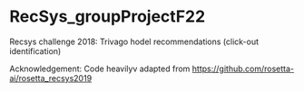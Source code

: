 # RecSys_groupProjectF22
Recsys challenge 2018: Trivago hodel recommendations (click-out identification)


Acknowledgement: 
Code heavilyv adapted from https://github.com/rosetta-ai/rosetta_recsys2019
